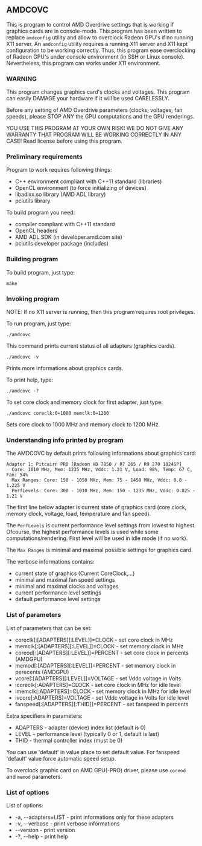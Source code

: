 ## AMDCOVC

This is program to control AMD Overdrive settings that is working if graphics cards
are in console-mode. This program has been written to replace `amdconfig` utility
and allow to overclock Radeon GPU's if no running X11 server. An `amdconfig`
utility requires a running X11 server and X11 kept configuration to be working
correctly. Thus, this program ease overclocking of Radeon GPU's under console environment
(in SSH or Linux console). Nevertheless, this program can works under X11 environment.

### WARNING

This program changes graphics card's clocks and voltages. This program can easily
DAMAGE your hardware if it will be used CARELESSLY.

Before any setting of AMD Overdrive parameters (clocks, voltages, fan speeds),
please STOP ANY the GPU computations and the GPU renderings.

YOU USE THIS PROGRAM AT YOUR OWN RISK! WE DO NOT GIVE ANY WARRANTY THAT PROGRAM
WILL BE WORKING CORRECTLY IN ANY CASE! Read license before using this program.

### Preliminary requirements

Program to work requires following things:

* C++ environment compliant with C++11 standard (libraries)
* OpenCL environment (to force initializing of devices)
* libadlxx.so library (AMD ADL library)
* pciutils library

To build program you need:

* compiler compliant with C++11 standard
* OpenCL headers
* AMD ADL SDK (in developer.amd.com site)
* pciutils developer package (includes)

### Building program

To build program, just type:

```
make
```

### Invoking program

NOTE: If no X11 server is running, then this program requires root privileges.

To run program, just type:

```
./amdcovc
```

This command prints current status of all adapters (graphics cards).

```
./amdcovc -v
```

Prints more informations about graphics cards.

To print help, type:

```
./amdcovc -?
```

To set core clock and memory clock for first adapter, just type:

```
./amdcovc coreclk:0=1000 memclk:0=1200
```

Sets core clock to 1000 MHz and memory clock to 1200 MHz.

### Understanding info printed by program

The AMDCOVC by default prints following informations about graphics card:

```
Adapter 1: Pitcairn PRO [Radeon HD 7850 / R7 265 / R9 270 1024SP]
  Core: 1010 MHz, Mem: 1235 MHz, Vddc: 1.21 V, Load: 98%, Temp: 67 C, Fan: 54%
  Max Ranges: Core: 150 - 1050 MHz, Mem: 75 - 1450 MHz, Vddc: 0.8 - 1.225 V
  PerfLevels: Core: 300 - 1010 MHz, Mem: 150 - 1235 MHz, Vddc: 0.825 - 1.21 V
```

The first line below adapter is current state of graphics card (core clock,
memory clock, voltage, load, temperature and fan speed).

The `PerfLevels` is current performance level settings from lowest to highest.
Ofcourse, the highest performance levels is used while some computations/rendering.
First level will be used in idle mode (if no work).

The `Max Ranges` is minimal and maximal possible settings for graphics card.

The verbose informations contains:

* current state of graphics (Current CoreClock,...)
* minimal and maximal fan speed settings
* minimal and maximal clocks and voltages
* current performance level settings
* default performance level settings

### List of parameters

List of parameters that can be set:

* coreclk[:[ADAPTERS][:LEVEL]]=CLOCK - set core clock in MHz
* memclk[:[ADAPTERS][:LEVEL]]=CLOCK - set memory clock in MHz
* coreod[:[ADAPTERS][:LEVEL]]=PERCENT - set core clock in percents (AMDGPU)
* memod[:[ADAPTERS][:LEVEL]]=PERCENT - set memory clock in perecents (AMDGPU)
* vcore[:[ADAPTERS][:LEVEL]]=VOLTAGE - set Vddc voltage in Volts
* icoreclk[:ADAPTERS]=CLOCK - set core clock in MHz for idle level
* imemclk[:ADAPTERS]=CLOCK - set memory clock in MHz for idle level
* ivcore[:ADAPTERS]=VOLTAGE - set Vddc voltage  in Volts for idle level
* fanspeed[:[ADAPTERS][:THID]]=PERCENT -  set fanspeed in percents

Extra specifiers in parameters:

* ADAPTERS - adapter (device) index list (default is 0)
* LEVEL - performance level (typically 0 or 1, default is last)
* THID - thermal controller index (must be 0)

You can use 'default' in value place to set default value.
For fanspeed 'default' value force automatic speed setup.

To overclock graphic card on AMD GPU(-PRO) driver, please use `coreod` and `memod`
parameters.

### List of options

List of options:

* -a, --adapters=LIST - print informations only for these adapters
* -v, --verbose - print verbose informations
* --version - print version
* -?, --help - print help
